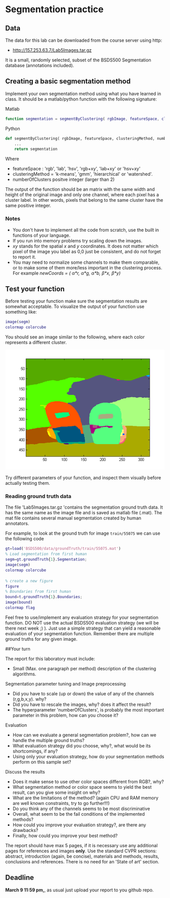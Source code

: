 # Segmentation practice

## Data


The data for this lab can be downloaded from the course server using http:

- http://157.253.63.7/Lab5Images.tar.gz

It is a small, randomly selected, subset of the BSDS500 Segmentation database (annotations  included). 

## Creating a  basic segmentation method

Implement your own segmentation method using what you have learned in class. It should be a matlab/python function with the following signature:

Matlab
```matlab
function segmentation = segmentByClustering( rgbImage, featureSpace, clusteringMethod, numberOfClusters)
```

Python
```python
def segmentByClustering( rgbImage, featureSpace, clusteringMethod, numberOfClusters):
    ...
    return segmentation
```
Where

- featureSpace : 'rgb', 'lab', 'hsv', 'rgb+xy', 'lab+xy' or 'hsv+xy'
- clusteringMethod = 'k-means', 'gmm', 'hierarchical' or 'watershed'.
- numberOfClusters positve integer (larger than 2)

The output of the function should be an  matrix with the same width and  height of the original image and only one channel, where each pixel has a cluster label. In other words, pixels that belong to the same cluster have the same positive integer.


### Notes
- You don't have to implement all the code from scratch, use the built in functions of your language.
- If you run into memory problems try scaling down the images. 
- *xy* stands for the spatial _x_ and _y_ coordinates. It does not matter which pixel of the image you label as  0,0 just be consistent, and do not forget to report it.
- You may need to normalize some channels to make them comparable, or to make some of them more/less important in the clustering process. For example _newCoords = ( α\*r, α\*g, α\*b, β\*x, β\*y)_


## Test your function

Before testing your function make sure the segmentation results are somewhat acceptable. To visualize the output of your function use something like:

```matlab
image(segm)
colormap colorcube
```

You should see an image similar to the following, where each color represents a different cluster.

![Example of segmentation](segmented.png)

Try different parameters of your function, and inspect them visually before actually testing them.


### Reading ground truth data

The file 'Lab5Images.tar.gz 'contains the segmentation ground truth data. It has the same name as the image file and is saved as matlab file (.mat). The mat file contains several manual segmentation created by human annotators.

For example, to look at the ground truth for image ``train/55075`` we can use the following code

```matlab
gt=load('BSDS500/data/groundTruth/train/55075.mat')
% Load segmentation from first human
segm=gt.groundTruth{1}.Segmentation;
image(segm)
colormap colorcube

% create a new figure
figure
% Boundaries from first human
bound=t.groundTruth{1}.Boundaries;
image(bound)
colormap flag
```

Feel free to use/implement any evaluation strategy for your segmentation function. DO NOT use the actual BSDS500 evaluation strategy (we will be there next week ;) ). Just use a simple strategy that can yield a reasonable evaluation of your segmentation function. Remember there are multiple ground truths for any given image. 

##Your turn

The report for this laboratory must include:

-   Small (Max. one paragraph per method) description of the clustering algorithms.

Segmentation parameter tuning and Image preprocessing

-   Did  you have to scale (up or down) the value of any of the channels (r,g,b,x,y). why?
-   Did you have to rescale the images, why? does it affect the result?
-   The hyperparameter 'numberOfClusters', is probably the most important parameter in this problem, how can you choose it?

Evaluation
-  How can we evaluate a general segmentation problem?, how can we handle the multiple ground truths?
-  What evaluation strategy did you choose, why?, what would be its shortcomings, if any?
-  Using only your evaluation strategy, how do your segmentation methods perform on this sample set?

Discuss the results
-  Does it make sense to use other color spaces different from RGB?,  why?
-  What segmentation method or color space seems to yield the best result, can you give some insight on why?
-  What are the limitations of the method? (again CPU and RAM memory are well known constraints, try to go further!!!)
-  Do you think any of the channels seems to be most discriminative
-  Overall, what seem to be the fail conditions of the implemented methods?
-  How could you improve your evaluation strategy?, are there any drawbacks?
-  Finally,  how could you improve your best method?

The report should have max 5 pages, if it is necessary use any additional pages for references and images **only**. Use the standard CVPR sections: abstract, introduction (again, be concise), materials and methods, results, conclusions and references. There is no need for an 'State of art' section.

## Deadline 
**March 9 11:59 pm,**, as usual just upload your report to you github repo.


